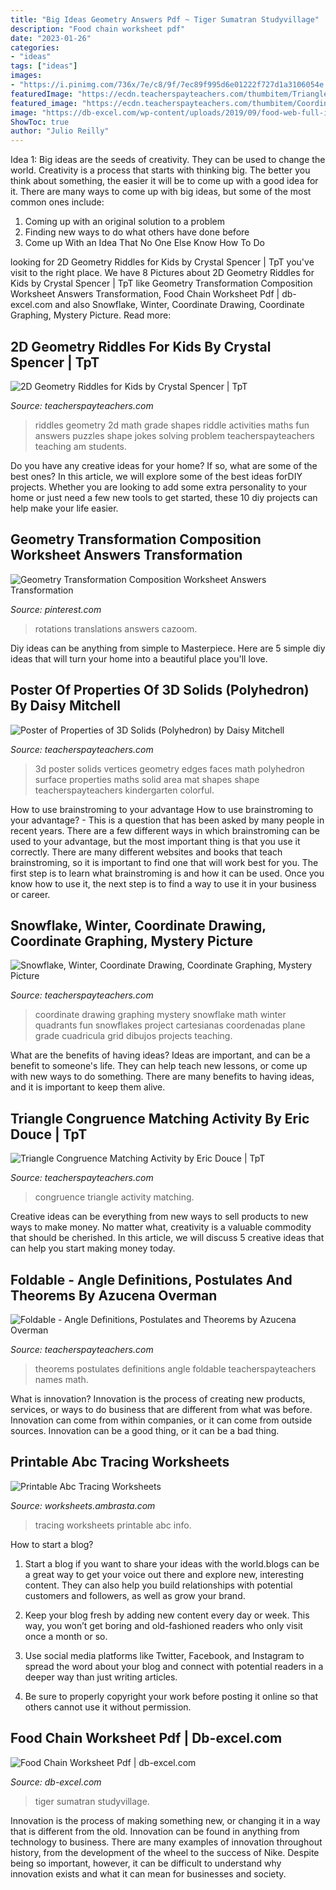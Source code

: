 ```yaml
---
title: "Big Ideas Geometry Answers Pdf ~ Tiger Sumatran Studyvillage"
description: "Food chain worksheet pdf"
date: "2023-01-26"
categories:
- "ideas"
tags: ["ideas"]
images:
- "https://i.pinimg.com/736x/7e/c8/9f/7ec89f995d6e01222f727d1a3106054e.jpg"
featuredImage: "https://ecdn.teacherspayteachers.com/thumbitem/Triangle-Congruence-Matching-Activity-092084800-1370292081-1510064036/original-716382-1.jpg"
featured_image: "https://ecdn.teacherspayteachers.com/thumbitem/Coordinate-Graphing-WinterSnowflake4-Quadrants-1523005669/original-440135-1.jpg"
image: "https://db-excel.com/wp-content/uploads/2019/09/food-web-full-image.jpg"
ShowToc: true
author: "Julio Reilly"
---
```



Idea 1: Big ideas are the seeds of creativity. They can be used to change the world.
Creativity is a process that starts with thinking big. The better you think about something, the easier it will be to come up with a good idea for it. There are many ways to come up with big ideas, but some of the most common ones include:
1. Coming up with an original solution to a problem
2. Finding new ways to do what others have done before
3. Come up With an Idea That No One Else Know How To Do

	

		
looking for 2D Geometry Riddles for Kids by Crystal Spencer | TpT you've visit to the right place. We have 8 Pictures about 2D Geometry Riddles for Kids by Crystal Spencer | TpT like Geometry Transformation Composition Worksheet Answers Transformation, Food Chain Worksheet Pdf | db-excel.com and also Snowflake, Winter, Coordinate Drawing, Coordinate Graphing, Mystery Picture. Read more:
		
    
## 2D Geometry Riddles For Kids By Crystal Spencer | TpT

<img loading=lazy src="https://ecdn.teacherspayteachers.com/thumbitem/2D-Geometry-Riddles-for-Kids-1345704234/original-225230-2.jpg" onerror="this.onerror=null;this.src='https://tse2.mm.bing.net/th?id=OIP.qBL8RC8rdblIvlPugx_v3QAAAA&amp;pid=15.1';" alt="2D Geometry Riddles for Kids by Crystal Spencer | TpT">

_Source: teacherspayteachers.com_

>riddles geometry 2d math grade shapes riddle activities maths fun answers puzzles shape jokes solving problem teacherspayteachers teaching am students. 

	

Do you have any creative ideas for your home? If so, what are some of the best ones? In this article, we will explore some of the best ideas forDIY projects. Whether you are looking to add some extra personality to your home or just need a few new tools to get started, these 10 diy projects can help make your life easier.

    
## Geometry Transformation Composition Worksheet Answers Transformation

<img loading=lazy src="https://i.pinimg.com/736x/7e/c8/9f/7ec89f995d6e01222f727d1a3106054e.jpg" onerror="this.onerror=null;this.src='https://tse3.mm.bing.net/th?id=OIP.t2zvsnUF-HLYdCdgCG4WRAHaKg&amp;pid=15.1';" alt="Geometry Transformation Composition Worksheet Answers Transformation">

_Source: pinterest.com_

>rotations translations answers cazoom. 

	

Diy ideas can be anything from simple to Masterpiece. Here are 5 simple diy ideas that will turn your home into a beautiful place you'll love.

    
## Poster Of Properties Of 3D Solids (Polyhedron) By Daisy Mitchell

<img loading=lazy src="https://ecdn.teacherspayteachers.com/thumbitem/Poster-of-Properties-of-3D-Solids-Polyhedron-1345702595/original-282055-1.jpg" onerror="this.onerror=null;this.src='https://tse2.mm.bing.net/th?id=OIP.wCJrMeJA5tcSrApuiahq2wAAAA&amp;pid=15.1';" alt="Poster of Properties of 3D Solids (Polyhedron) by Daisy Mitchell">

_Source: teacherspayteachers.com_

>3d poster solids vertices geometry edges faces math polyhedron surface properties maths solid area mat shapes shape teacherspayteachers kindergarten colorful. 

	

How to use brainstroming to your advantage
How to use brainstroming to your advantage? - This is a question that has been asked by many people in recent years. There are a few different ways in which brainstroming can be used to your advantage, but the most important thing is that you use it correctly. There are many different websites and books that teach brainstroming, so it is important to find one that will work best for you. The first step is to learn what brainstroming is and how it can be used. Once you know how to use it, the next step is to find a way to use it in your business or career.

    
## Snowflake, Winter, Coordinate Drawing, Coordinate Graphing, Mystery Picture

<img loading=lazy src="https://ecdn.teacherspayteachers.com/thumbitem/Coordinate-Graphing-WinterSnowflake4-Quadrants-1523005669/original-440135-1.jpg" onerror="this.onerror=null;this.src='https://tse1.mm.bing.net/th?id=OIP.34nwymseAoj0q-ki3RM1WgAAAA&amp;pid=15.1';" alt="Snowflake, Winter, Coordinate Drawing, Coordinate Graphing, Mystery Picture">

_Source: teacherspayteachers.com_

>coordinate drawing graphing mystery snowflake math winter quadrants fun snowflakes project cartesianas coordenadas plane grade cuadricula grid dibujos projects teaching. 

	

What are the benefits of having ideas?
Ideas are important, and can be a benefit to someone's life. They can help teach new lessons, or come up with new ways to do something. There are many benefits to having ideas, and it is important to keep them alive.

    
## Triangle Congruence Matching Activity By Eric Douce | TpT

<img loading=lazy src="https://ecdn.teacherspayteachers.com/thumbitem/Triangle-Congruence-Matching-Activity-092084800-1370292081-1510064036/original-716382-1.jpg" onerror="this.onerror=null;this.src='https://tse2.mm.bing.net/th?id=OIP.d7wgP9888hwSAZHvok_DlQAAAA&amp;pid=15.1';" alt="Triangle Congruence Matching Activity by Eric Douce | TpT">

_Source: teacherspayteachers.com_

>congruence triangle activity matching. 

	

Creative ideas can be everything from new ways to sell products to new ways to make money. No matter what, creativity is a valuable commodity that should be cherished. In this article, we will discuss 5 creative ideas that can help you start making money today.

    
## Foldable - Angle Definitions, Postulates And Theorems By Azucena Overman

<img loading=lazy src="https://ecdn.teacherspayteachers.com/thumbitem/Foldable-Angle-Definitions-Postulates-and-Theorems-2106044-1500873678/original-2106044-1.jpg" onerror="this.onerror=null;this.src='https://tse2.mm.bing.net/th?id=OIP.2pHblqjw4MZRoQuPCm6VHQAAAA&amp;pid=15.1';" alt="Foldable - Angle Definitions, Postulates and Theorems by Azucena Overman">

_Source: teacherspayteachers.com_

>theorems postulates definitions angle foldable teacherspayteachers names math. 

	

What is innovation?
Innovation is the process of creating new products, services, or ways to do business that are different from what was before. Innovation can come from within companies, or it can come from outside sources. Innovation can be a good thing, or it can be a bad thing.

    
## Printable Abc Tracing Worksheets

<img loading=lazy src="https://worksheets.ambrasta.com/wp-content/uploads/2019/12/free_printable_abc_tracing_worksheets_4.jpg" onerror="this.onerror=null;this.src='https://tse1.mm.bing.net/th?id=OIP.fpJmlv_C7DXFuopa_SFVcwAAAA&amp;pid=15.1';" alt="Printable Abc Tracing Worksheets">

_Source: worksheets.ambrasta.com_

>tracing worksheets printable abc info. 

	

How to start a blog?
1. Start a blog if you want to share your ideas with the world.blogs can be a great way to get your voice out there and explore new, interesting content. They can also help you build relationships with potential customers and followers, as well as grow your brand.
2. Keep your blog fresh by adding new content every day or week. This way, you won’t get boring and old-fashioned readers who only visit once a month or so.

3. Use social media platforms like Twitter, Facebook, and Instagram to spread the word about your blog and connect with potential readers in a deeper way than just writing articles.

4. Be sure to properly copyright your work before posting it online so that others cannot use it without permission.

    
## Food Chain Worksheet Pdf | Db-excel.com

<img loading=lazy src="https://db-excel.com/wp-content/uploads/2019/09/food-web-full-image.jpg" onerror="this.onerror=null;this.src='https://tse1.mm.bing.net/th?id=OIP.UAE613fxI16r1MH4W9GIDAHaKX&amp;pid=15.1';" alt="Food Chain Worksheet Pdf | db-excel.com">

_Source: db-excel.com_

>tiger sumatran studyvillage. 

	

Innovation is the process of making something new, or changing it in a way that is different from the old. Innovation can be found in anything from technology to business. There are many examples of innovation throughout history, from the development of the wheel to the success of Nike. Despite being so important, however, it can be difficult to understand why innovation exists and what it can mean for businesses and society.

